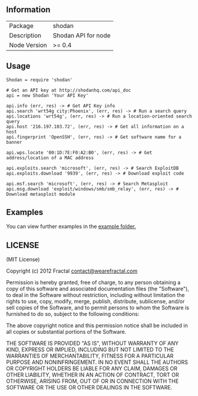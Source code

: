 ## Information

<table>
<tr> 
<td>Package</td><td>shodan</td>
</tr>
<tr>
<td>Description</td>
<td>Shodan API for node</td>
</tr>
<tr>
<td>Node Version</td>
<td>>= 0.4</td>
</tr>
</table>

## Usage

```coffee-script
Shodan = require 'shodan'

# Get an API key at http://shodanhq.com/api_doc
api = new Shodan 'Your API Key'

api.info (err, res) -> # Get API Key info
api.search 'wrt54g city:Phoenix', (err, res) -> # Run a search query
api.locations 'wrt54g', (err, res) -> # Run a location-oriented search query
api.host '216.197.103.72', (err, res) -> # Get all information on a host
api.fingerprint 'OpenSSH', (err, res) -> # Get software name for a banner

api.wps.locate '00:1D:7E:F0:A2:B0', (err, res) -> # Get address/location of a MAC address

api.exploits.search 'microsoft', (err, res) -> # Search ExploitDB 
api.exploits.download '9939', (err, res) -> # Download exploit code

api.msf.search 'microsoft', (err, res) -> # Search Metasploit
api.msg.download 'exploit/windows/smb/smb_relay', (err, res) -> # Download metasploit module
```

## Examples

You can view further examples in the [example folder.](https://github.com/wearefractal/node-shodan/tree/master/examples)

## LICENSE

(MIT License)

Copyright (c) 2012 Fractal <contact@wearefractal.com>

Permission is hereby granted, free of charge, to any person obtaining
a copy of this software and associated documentation files (the
"Software"), to deal in the Software without restriction, including
without limitation the rights to use, copy, modify, merge, publish,
distribute, sublicense, and/or sell copies of the Software, and to
permit persons to whom the Software is furnished to do so, subject to
the following conditions:

The above copyright notice and this permission notice shall be
included in all copies or substantial portions of the Software.

THE SOFTWARE IS PROVIDED "AS IS", WITHOUT WARRANTY OF ANY KIND,
EXPRESS OR IMPLIED, INCLUDING BUT NOT LIMITED TO THE WARRANTIES OF
MERCHANTABILITY, FITNESS FOR A PARTICULAR PURPOSE AND
NONINFRINGEMENT. IN NO EVENT SHALL THE AUTHORS OR COPYRIGHT HOLDERS BE
LIABLE FOR ANY CLAIM, DAMAGES OR OTHER LIABILITY, WHETHER IN AN ACTION
OF CONTRACT, TORT OR OTHERWISE, ARISING FROM, OUT OF OR IN CONNECTION
WITH THE SOFTWARE OR THE USE OR OTHER DEALINGS IN THE SOFTWARE.
